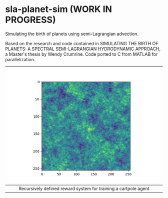 # sla-planet-sim (WORK IN PROGRESS)
Simulating the birth of planets using semi-Lagrangian advection.

Based on the research and code contained in 
SIMULATING THE BIRTH OF PLANETS: A SPECTRAL SEMI-LAGRANGIAN HYDRODYNAMIC APPROACH,
a Master's thesis by Wendy Crumrine. Code ported to C from MATLAB for parallelization.

|![](images/time-lapse.gif)|
|:--:| 
| Recursively defined reward system for training a cartpole agent |
